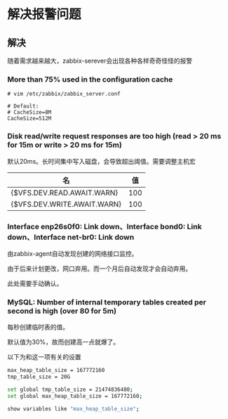 # 解决报警问题

## 解决

随着需求越来越大，zabbix-serever会出现各种各样奇奇怪怪的报警

### More than 75% used in the configuration cache

```
# vim /etc/zabbix/zabbix_server.conf

# Default:
# CacheSize=8M
CacheSize=512M
```

###  Disk read/write request responses are too high (read > 20 ms for 15m or write > 20 ms for 15m)

默认20ms。长时间集中写入磁盘，会导致超出阈值。需要调整主机宏

| 名                          | 值   |
| --------------------------- | ---- |
| {$VFS.DEV.READ.AWAIT.WARN}  | 100  |
| {$VFS.DEV.WRITE.AWAIT.WARN} | 100  |

### Interface enp26s0f0: Link down、Interface bond0: Link down、Interface net-br0: Link down

由zabbix-agent自动发现创建的网络接口监控。

由于后来计划更改，网口弃用。而一个月后自动发现才会自动弃用。

此处需要手动确认。

### MySQL: Number of internal temporary tables created per second is high (over 80 for 5m)

每秒创建临时表的值。

默认值为30%，故而创建高一点就爆了。

以下为和这一项有关的设置

```bash
max_heap_table_size = 167772160
tmp_table_size = 20G

set global tmp_table_size = 21474836480;
set global max_heap_table_size = 167772160;

show variables like "max_heap_table_size";
```